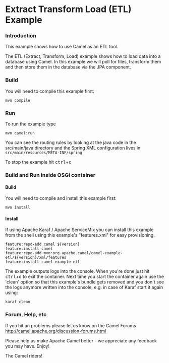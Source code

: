 # Extract Transform Load (ETL) Example

### Introduction

This example shows how to use Camel as an ETL tool.

The ETL (Extract, Transform, Load) example shows how to load data into a database using Camel.
In this example we will poll for files, transform them and then store them in the database via the JPA component.

### Build

You will need to compile this example first:

	mvn compile

### Run

To run the example type

	mvn camel:run

You can see the routing rules by looking at the java code in the src/main/java
directory and the Spring XML configuration lives in
  `src/main/resources/META-INF/spring`

To stop the example hit <kbd>ctrl</kbd>+<kbd>c</kbd>

### Build and Run inside OSGi container


#### Build

You will need to compile and install this example first:

	mvn install

#### Install

If using Apache Karaf / Apache ServiceMix you can install this example
from the shell using this example's "features.xml" for easy provisioning.

	feature:repo-add camel ${version}
	feature:install camel
	feature:repo-add mvn:org.apache.camel/camel-example-etl/${version}/xml/features
	feature:install camel-example-etl

The example outputs logs into the console. When you're done just hit <kbd>ctrl</kbd>+<kbd>d</kbd>
to exit the container. Next time you start the container again use the 'clean' option so that
this example's bundle gets removed and you don't see the logs anymore written into the console,
e.g. in case of Karaf start it again using:

	karaf clean

### Forum, Help, etc

If you hit an problems please let us know on the Camel Forums
	<http://camel.apache.org/discussion-forums.html>

Please help us make Apache Camel better - we appreciate any feedback you may
have.  Enjoy!


The Camel riders!
